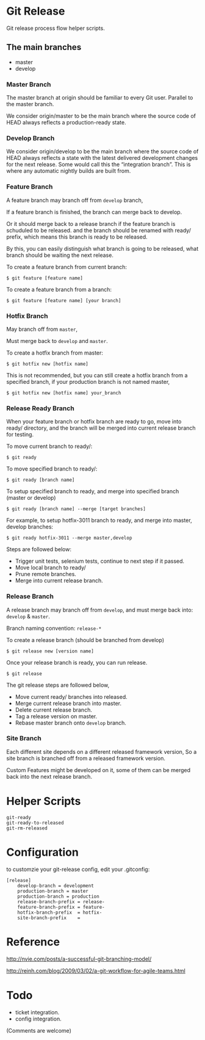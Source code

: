 
# Git Release

Git release process flow helper scripts.

## The main branches

* master
* develop

### Master Branch

The master branch at origin should be familiar to every Git user. Parallel to
the master branch.

We consider origin/master to be the main branch where the source code of HEAD
always reflects a production-ready state.

### Develop Branch

We consider origin/develop to be the main branch where the source code of HEAD
always reflects a state with the latest delivered development changes for the
next release. Some would call this the “integration branch”. This is where
any automatic nightly builds are built from.

### Feature Branch

A feature branch may branch off from `develop` branch,

If a feature branch is finished, the branch can merge back to develop.

Or it should merge back to a release branch if the feature branch is schuduled to be released. 
and the branch should be renamed with ready/ prefix, which means this branch is ready to be released.

By this, you can easily distinguish what branch is going to be released, what
branch should be waiting the next release.

To create a feature branch from current branch:

    $ git feature [feature name]

To create a feature branch from a branch:

    $ git feature [feature name] [your branch]


### Hotfix Branch

May branch off from `master`,

Must merge back to `develop` and `master`.


To create a hotfix branch from master:

    $ git hotfix new [hotfix name]

This is not recommended, but you can still create a hotfix branch from a specified branch, 
if your production branch is not named master,

    $ git hotfix new [hotfix name] your_branch


### Release Ready Branch

When your feature branch or hotfix branch are ready to go, move into ready/ directory,
and the branch will be merged into current release branch for testing.

To move current branch to ready/:

    $ git ready

To move specified branch to ready/:

    $ git ready [branch name]

To setup specified branch to ready, and merge into specified branch (master or develop)

    $ git ready [branch name] --merge [target branches]

For example, to setup hotfix-3011 branch to ready, and merge into master, develop branches:

    $ git ready hotfix-3011 --merge master,develop


Steps are followed below:

* Trigger unit tests, selenium tests, continue to next step if it passed.
* Move local branch to ready/
* Prune remote branches.
* Merge into current release branch.

### Release Branch

A release branch may branch off from `develop`, 
and must merge back into: `develop` & `master`.

Branch naming convention: `release-*`


To create a release branch (should be branched from develop)

    $ git release new [version name]

Once your release branch is ready, you can run release.

    $ git release

The git release steps are followed below,

* Move current ready/ branches into released.
* Merge current release branch into master.
* Delete current release branch.
* Tag a release version on master.
* Rebase master branch onto `develop` branch.


### Site Branch

Each different site depends on a different released framework version,
So a site branch is branched off from a released framework version.

Custom Features might be developed on it, some of them can be merged back into
the next release branch.

# Helper Scripts

    git-ready
    git-ready-to-released
    git-rm-released

# Configuration

to customzie your git-release config, edit your .gitconfig:
    
    [release]
        develop-branch = development
        production-branch = master
        production-branch = production
        release-branch-prefix = release-
        feature-branch-prefix = feature-
        hotfix-branch-prefix  = hotfix-
        site-branch-prefix    = 

# Reference

http://nvie.com/posts/a-successful-git-branching-model/

http://reinh.com/blog/2009/03/02/a-git-workflow-for-agile-teams.html


# Todo

* ticket integration.
* config integration.


(Comments are welcome)
